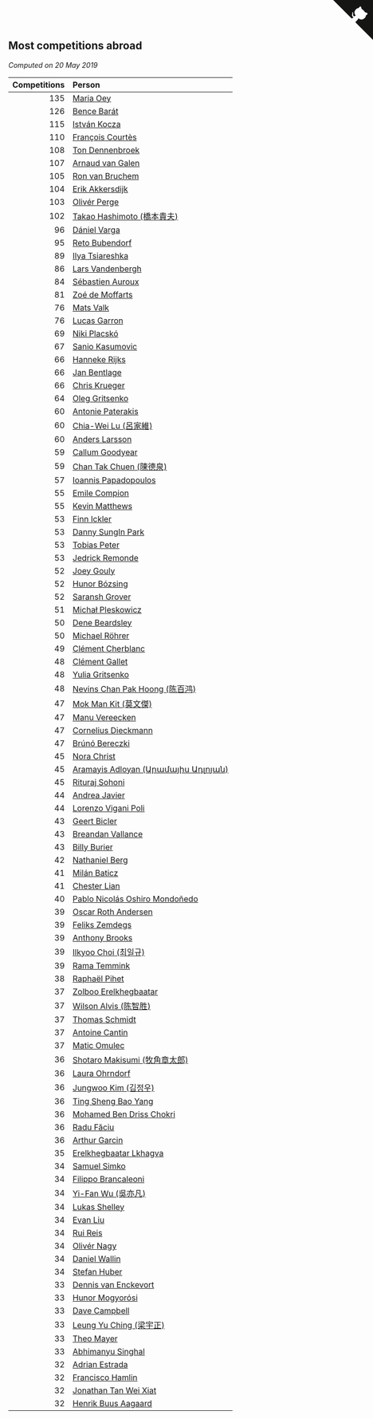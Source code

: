 ## Most competitions abroad

*Computed on 20 May 2019*

| Competitions | Person |
| ---: | :--- |
| 135 | [Maria Oey](https://www.worldcubeassociation.org/persons/2007OEYM01) |
| 126 | [Bence Barát](https://www.worldcubeassociation.org/persons/2008BARA01) |
| 115 | [István Kocza](https://www.worldcubeassociation.org/persons/2005KOCZ01) |
| 110 | [François Courtès](https://www.worldcubeassociation.org/persons/2008COUR01) |
| 108 | [Ton Dennenbroek](https://www.worldcubeassociation.org/persons/2003DENN01) |
| 107 | [Arnaud van Galen](https://www.worldcubeassociation.org/persons/2006GALE01) |
| 105 | [Ron van Bruchem](https://www.worldcubeassociation.org/persons/2003BRUC01) |
| 104 | [Erik Akkersdijk](https://www.worldcubeassociation.org/persons/2005AKKE01) |
| 103 | [Olivér Perge](https://www.worldcubeassociation.org/persons/2007PERG01) |
| 102 | [Takao Hashimoto (橋本貴夫)](https://www.worldcubeassociation.org/persons/2007HASH01) |
| 96 | [Dániel Varga](https://www.worldcubeassociation.org/persons/2008VARG01) |
| 95 | [Reto Bubendorf](https://www.worldcubeassociation.org/persons/2012BUBE01) |
| 89 | [Ilya Tsiareshka](https://www.worldcubeassociation.org/persons/2012TERE01) |
| 86 | [Lars Vandenbergh](https://www.worldcubeassociation.org/persons/2003VAND01) |
| 84 | [Sébastien Auroux](https://www.worldcubeassociation.org/persons/2008AURO01) |
| 81 | [Zoé de Moffarts](https://www.worldcubeassociation.org/persons/2010MOFF02) |
| 76 | [Mats Valk](https://www.worldcubeassociation.org/persons/2007VALK01) |
| 76 | [Lucas Garron](https://www.worldcubeassociation.org/persons/2006GARR01) |
| 69 | [Niki Placskó](https://www.worldcubeassociation.org/persons/2008PLAC01) |
| 67 | [Sanio Kasumovic](https://www.worldcubeassociation.org/persons/2009KASU01) |
| 66 | [Hanneke Rijks](https://www.worldcubeassociation.org/persons/2008RIJK01) |
| 66 | [Jan Bentlage](https://www.worldcubeassociation.org/persons/2010BENT01) |
| 66 | [Chris Krueger](https://www.worldcubeassociation.org/persons/2006KRUE01) |
| 64 | [Oleg Gritsenko](https://www.worldcubeassociation.org/persons/2011GRIT01) |
| 60 | [Antonie Paterakis](https://www.worldcubeassociation.org/persons/2012PATE01) |
| 60 | [Chia-Wei Lu (呂家維)](https://www.worldcubeassociation.org/persons/2007LUCH01) |
| 60 | [Anders Larsson](https://www.worldcubeassociation.org/persons/2003LARS01) |
| 59 | [Callum Goodyear](https://www.worldcubeassociation.org/persons/2012GOOD02) |
| 59 | [Chan Tak Chuen (陳德泉)](https://www.worldcubeassociation.org/persons/2007CHUE01) |
| 57 | [Ioannis Papadopoulos](https://www.worldcubeassociation.org/persons/2013PAPA01) |
| 55 | [Emile Compion](https://www.worldcubeassociation.org/persons/2007COMP01) |
| 55 | [Kevin Matthews](https://www.worldcubeassociation.org/persons/2010MATT02) |
| 53 | [Finn Ickler](https://www.worldcubeassociation.org/persons/2012ICKL01) |
| 53 | [Danny SungIn Park](https://www.worldcubeassociation.org/persons/2015PARK13) |
| 53 | [Tobias Peter](https://www.worldcubeassociation.org/persons/2014PETE03) |
| 53 | [Jedrick Remonde](https://www.worldcubeassociation.org/persons/2008REMO01) |
| 52 | [Joey Gouly](https://www.worldcubeassociation.org/persons/2007GOUL01) |
| 52 | [Hunor Bózsing](https://www.worldcubeassociation.org/persons/2009BOZS01) |
| 52 | [Saransh Grover](https://www.worldcubeassociation.org/persons/2014GROV01) |
| 51 | [Michał Pleskowicz](https://www.worldcubeassociation.org/persons/2009PLES01) |
| 50 | [Dene Beardsley](https://www.worldcubeassociation.org/persons/2009BEAR01) |
| 50 | [Michael Röhrer](https://www.worldcubeassociation.org/persons/2009ROHR01) |
| 49 | [Clément Cherblanc](https://www.worldcubeassociation.org/persons/2014CHER05) |
| 48 | [Clément Gallet](https://www.worldcubeassociation.org/persons/2004GALL02) |
| 48 | [Yulia Gritsenko](https://www.worldcubeassociation.org/persons/2012SIDO01) |
| 48 | [Nevins Chan Pak Hoong (陈百鸿)](https://www.worldcubeassociation.org/persons/2010CHAN20) |
| 47 | [Mok Man Kit (莫文傑)](https://www.worldcubeassociation.org/persons/2009KITM01) |
| 47 | [Manu Vereecken](https://www.worldcubeassociation.org/persons/2010VERE01) |
| 47 | [Cornelius Dieckmann](https://www.worldcubeassociation.org/persons/2009DIEC01) |
| 47 | [Brúnó Bereczki](https://www.worldcubeassociation.org/persons/2008BERE01) |
| 45 | [Nora Christ](https://www.worldcubeassociation.org/persons/2009CHRI03) |
| 45 | [Aramayis Adloyan (Արամայիս Ադլոյան)](https://www.worldcubeassociation.org/persons/2012ADLO01) |
| 45 | [Rituraj Sohoni](https://www.worldcubeassociation.org/persons/2012SOHO01) |
| 44 | [Andrea Javier](https://www.worldcubeassociation.org/persons/2010JAVI01) |
| 44 | [Lorenzo Vigani Poli](https://www.worldcubeassociation.org/persons/2007POLI01) |
| 43 | [Geert Bicler](https://www.worldcubeassociation.org/persons/2010BICL01) |
| 43 | [Breandan Vallance](https://www.worldcubeassociation.org/persons/2007VALL01) |
| 43 | [Billy Burier](https://www.worldcubeassociation.org/persons/2014BURI01) |
| 42 | [Nathaniel Berg](https://www.worldcubeassociation.org/persons/2012BERG04) |
| 41 | [Milán Baticz](https://www.worldcubeassociation.org/persons/2005BATI01) |
| 41 | [Chester Lian](https://www.worldcubeassociation.org/persons/2009LIAN03) |
| 40 | [Pablo Nicolás Oshiro Mondoñedo](https://www.worldcubeassociation.org/persons/2010MOND01) |
| 39 | [Oscar Roth Andersen](https://www.worldcubeassociation.org/persons/2008ANDE02) |
| 39 | [Feliks Zemdegs](https://www.worldcubeassociation.org/persons/2009ZEMD01) |
| 39 | [Anthony Brooks](https://www.worldcubeassociation.org/persons/2008SEAR01) |
| 39 | [Ilkyoo Choi (최일규)](https://www.worldcubeassociation.org/persons/2008CHOI04) |
| 39 | [Rama Temmink](https://www.worldcubeassociation.org/persons/2006TEMM01) |
| 38 | [Raphaël Pihet](https://www.worldcubeassociation.org/persons/2011PIHE01) |
| 37 | [Zolboo Erelkhegbaatar](https://www.worldcubeassociation.org/persons/2013EREL01) |
| 37 | [Wilson Alvis (陈智胜)](https://www.worldcubeassociation.org/persons/2011ALVI01) |
| 37 | [Thomas Schmidt](https://www.worldcubeassociation.org/persons/2013SCHM02) |
| 37 | [Antoine Cantin](https://www.worldcubeassociation.org/persons/2010CANT02) |
| 37 | [Matic Omulec](https://www.worldcubeassociation.org/persons/2010OMUL02) |
| 36 | [Shotaro Makisumi (牧角章太郎)](https://www.worldcubeassociation.org/persons/2003MAKI01) |
| 36 | [Laura Ohrndorf](https://www.worldcubeassociation.org/persons/2009OHRN01) |
| 36 | [Jungwoo Kim (김정우)](https://www.worldcubeassociation.org/persons/2014KIMJ02) |
| 36 | [Ting Sheng Bao Yang](https://www.worldcubeassociation.org/persons/2008BAOY01) |
| 36 | [Mohamed Ben Driss Chokri](https://www.worldcubeassociation.org/persons/2015CHOK01) |
| 36 | [Radu Făciu](https://www.worldcubeassociation.org/persons/2009FACI01) |
| 36 | [Arthur Garcin](https://www.worldcubeassociation.org/persons/2014GARC27) |
| 35 | [Erelkhegbaatar Lkhagva](https://www.worldcubeassociation.org/persons/2013LKHA01) |
| 34 | [Samuel Simko](https://www.worldcubeassociation.org/persons/2016SIMK01) |
| 34 | [Filippo Brancaleoni](https://www.worldcubeassociation.org/persons/2008BRAN01) |
| 34 | [Yi-Fan Wu (吳亦凡)](https://www.worldcubeassociation.org/persons/2010WUIF01) |
| 34 | [Lukas Shelley](https://www.worldcubeassociation.org/persons/2016SHEL03) |
| 34 | [Evan Liu](https://www.worldcubeassociation.org/persons/2009LIUE01) |
| 34 | [Rui Reis](https://www.worldcubeassociation.org/persons/2015REIS02) |
| 34 | [Olivér Nagy](https://www.worldcubeassociation.org/persons/2004NAGY01) |
| 34 | [Daniel Wallin](https://www.worldcubeassociation.org/persons/2013WALL03) |
| 34 | [Stefan Huber](https://www.worldcubeassociation.org/persons/2007HUBE01) |
| 33 | [Dennis van Enckevort](https://www.worldcubeassociation.org/persons/2011ENCK01) |
| 33 | [Hunor Mogyorósi](https://www.worldcubeassociation.org/persons/2015MOGY01) |
| 33 | [Dave Campbell](https://www.worldcubeassociation.org/persons/2005CAMP01) |
| 33 | [Leung Yu Ching (梁宇正)](https://www.worldcubeassociation.org/persons/2008CHIN01) |
| 33 | [Theo Mayer](https://www.worldcubeassociation.org/persons/2012MAYE01) |
| 33 | [Abhimanyu Singhal](https://www.worldcubeassociation.org/persons/2013SING12) |
| 32 | [Adrian Estrada](https://www.worldcubeassociation.org/persons/2010ESTR01) |
| 32 | [Francisco Hamlin](https://www.worldcubeassociation.org/persons/2012HAML01) |
| 32 | [Jonathan Tan Wei Xiat](https://www.worldcubeassociation.org/persons/2009XIAT02) |
| 32 | [Henrik Buus Aagaard](https://www.worldcubeassociation.org/persons/2006BUUS01) |


<a href="https://github.com/jonatanklosko/wca_statistics" class="github-corner" aria-label="View source on Github"><svg width="80" height="80" viewBox="0 0 250 250" style="fill:#151513; color:#fff; position: absolute; top: 0; border: 0; right: 0;" aria-hidden="true"><path d="M0,0 L115,115 L130,115 L142,142 L250,250 L250,0 Z"></path><path d="M128.3,109.0 C113.8,99.7 119.0,89.6 119.0,89.6 C122.0,82.7 120.5,78.6 120.5,78.6 C119.2,72.0 123.4,76.3 123.4,76.3 C127.3,80.9 125.5,87.3 125.5,87.3 C122.9,97.6 130.6,101.9 134.4,103.2" fill="currentColor" style="transform-origin: 130px 106px;" class="octo-arm"></path><path d="M115.0,115.0 C114.9,115.1 118.7,116.5 119.8,115.4 L133.7,101.6 C136.9,99.2 139.9,98.4 142.2,98.6 C133.8,88.0 127.5,74.4 143.8,58.0 C148.5,53.4 154.0,51.2 159.7,51.0 C160.3,49.4 163.2,43.6 171.4,40.1 C171.4,40.1 176.1,42.5 178.8,56.2 C183.1,58.6 187.2,61.8 190.9,65.4 C194.5,69.0 197.7,73.2 200.1,77.6 C213.8,80.2 216.3,84.9 216.3,84.9 C212.7,93.1 206.9,96.0 205.4,96.6 C205.1,102.4 203.0,107.8 198.3,112.5 C181.9,128.9 168.3,122.5 157.7,114.1 C157.9,116.9 156.7,120.9 152.7,124.9 L141.0,136.5 C139.8,137.7 141.6,141.9 141.8,141.8 Z" fill="currentColor" class="octo-body"></path></svg></a><style>.github-corner:hover .octo-arm{animation:octocat-wave 560ms ease-in-out}@keyframes octocat-wave{0%,100%{transform:rotate(0)}20%,60%{transform:rotate(-25deg)}40%,80%{transform:rotate(10deg)}}@media (max-width:500px){.github-corner:hover .octo-arm{animation:none}.github-corner .octo-arm{animation:octocat-wave 560ms ease-in-out}}</style>
